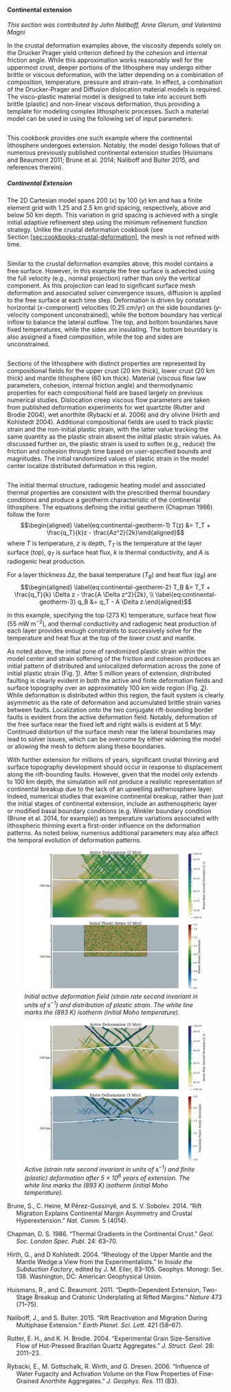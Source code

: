 #### Continental extension

*This section was contributed by John Naliboff, Anne Glerum, and Valentina
Magni*

In the crustal deformation examples above, the viscosity depends solely on the
Drucker Prager yield criterion defined by the cohesion and internal friction
angle. While this approximation works reasonably well for the uppermost crust,
deeper portions of the lithosphere may undergo either brittle or viscous
deformation, with the latter depending on a combination of composition,
temperature, pressure and strain-rate. In effect, a combination of the
Drucker-Prager and Diffusion dislocation material models is required. The
visco-plastic material model is designed to take into account both brittle
(plastic) and non-linear viscous deformation, thus providing a template for
modeling complex lithospheric processes. Such a material model can be used in
using the following set of input parameters:

``` prmfile
```

This cookbook provides one such example where the continental lithosphere
undergoes extension. Notably, the model design follows that of numerous
previously published continental extension studies&nbsp;(Huismans and Beaumont
2011; Brune et al. 2014; Naliboff and Buiter 2015, and references therein).

##### Continental Extension

The 2D Cartesian model spans 200 ($x$) by 100 ($y$) km and has a finite
element grid with 1.25 and 2.5 km grid spacing, respectively, above and below
50 km depth. This variation in grid spacing is achieved with a single initial
adaptive refinement step using the minimum refinement function strategy.
Unlike the crustal deformation cookbook (see
Section&nbsp;[\[sec:cookbooks-crustal-deformation\]][1], the mesh is not
refined with time.

``` prmfile
```

Similar to the crustal deformation examples above, this model contains a free
surface. However, in this example the free surface is advected using the full
velocity (e.g., normal projection) rather than only the vertical component. As
this projection can lead to signficant surface mesh deformation and associated
solver convergence issues, diffusion is applied to the free surface at each
time step. Deformation is driven by constant horizontal ($x$-component)
velocities (0.25 cm/yr) on the side boundaries ($y$-velocity component
unconstrained), while the bottom boundary has vertical inflow to balance the
lateral outflow. The top, and bottom boundaries have fixed temperatures, while
the sides are insulating. The bottom boundary is also assigned a fixed
composition, while the top and sides are unconstrained.

``` prmfile
```

Sections of the lithosphere with distinct properties are represented by
compositional fields for the upper crust (20 km thick), lower crust (20 km
thick) and mantle lithosphere (60 km thick). Material (viscous flow law
parameters, cohesion, internal friction angle) and thermodynamic properties
for each compositional field are based largely on previous numerical studies.
Dislocation creep viscous flow parameters are taken from published deformation
experiments for wet quartzite (Rutter and Brodie 2004), wet anorthite (Rybacki
et al. 2006) and dry olivine (Hirth and Kohlstedt 2004). Additional
compositional fields are used to track plastic strain and the non-initial
plastic strain, with the latter value tracking the same quantity as the
plastic strain absent the initial plastic strain values. As discussed further
on, the plastic strain is used to soften (e.g., reduce) the friction and
cohesion through time based on user-specified bounds and magnitudes. The
initial randomized values of plastic strain in the model center localize
distributed deformation in this region.

``` prmfile
```

The initial thermal structure, radiogenic heating model and associated thermal
properties are consistent with the prescribed thermal boundary conditions and
produce a geotherm characteristic of the continental lithosphere. The
equations defining the initial geotherm (Chapman 1986) follow the form
$$\begin{aligned}
  \label{eq:continental-geotherm-1}
  T(z) &= T_T + \frac{q_T}{k}z - \frac{Az^2}{2k}\end{aligned}$$ where $T$ is
temperature, $z$ is depth, $T_T$ is the temperature at the layer surface
(top), $q_T$ is surface heat flux, $k$ is thermal conductivity, and $A$ is
radiogenic heat production.

For a layer thickness $\Delta z$, the basal temperature ($T_B$) and heat flux
($q_B$) are $$\begin{aligned}
  \label{eq:continental-geotherm-2}
  T_B &= T_T + \frac{q_T}{k} \Delta z - \frac{A \Delta z^2}{2k},
  \\
  \label{eq:continental-geotherm-3}
  q_B &= q_T - A \Delta z.\end{aligned}$$

In this example, specifying the top (273&nbsp;K) temperature, surface heat
flow (55&nbsp;mW&nbsp;m<sup>&minus;2</sup>), and thermal conductivity and
radiogenic heat production of each layer provides enough constraints to
successively solve for the temperature and heat flux at the top of the lower
crust and mantle.

As noted above, the initial zone of randomized plastic strain within the model
center and strain softening of the friction and cohesion produces an initial
pattern of distributed and unlocalized deformation across the zone of initial
plastic strain (Fig.&nbsp;[1][]). After 5 million years of extension,
distributed faulting is clearly evident in both the active and finite
deformation fields and surface topography over an approximately 100 km wide
region (Fig.&nbsp;[2][]). While deformation is distributed within this region,
the fault system is clearly asymmetric as the rate of deformation and
accumulated brittle strain varies between faults. Localization onto the two
conjugate rift-bounding border faults is evident from the active deformation
field. Notably, deformation of the free surface near the fixed left and right
walls is evident at 5 Myr. Continued distortion of the surface mesh near the
lateral boundaries may lead to solver issues, which can be overcome by either
widening the model or allowing the mesh to deform along these boundaries.

With further extension for millions of years, significant crustal thinning and
surface topography development should occur in response to displacement along
the rift-bounding faults. However, given that the model only extends to 100 km
depth, the simulation will not produce a realistic representation of
continental breakup due to the lack of an upwelling asthenosphere layer.
Indeed, numerical studies that examine continental breakup, rather than just
the initial stages of continental extension, include an asthenospheric layer
or modified basal boundary conditions (e.g. Winkler boundary condition (Brune
et al. 2014, for example)) as temperature variations associated with
lithospheric thinning exert a first-order influence on the deformation
patterns. As noted below, numerous additional parameters may also affect the
temporal evolution of deformation patterns.

<figure>
<img src="continental_extension_cookbook_0myr.png" id="fig:continental_extension_cookbook_0myr" alt="Initial active deformation field (strain rate second invariant in units of \si{s}^{-1}) and distribution of plastic strain. The white line marks the (893&#xA0;K) isotherm (initial Moho temperature)." /><figcaption aria-hidden="true"><em>Initial active deformation field (strain rate second invariant in units of <span class="math inline"><em>s</em><sup>&#x2212;1</sup></span>) and distribution of plastic strain. The white line marks the (893&#xA0;K) isotherm (initial Moho temperature).</em></figcaption>
</figure>

<figure>
<img src="continental_extension_cookbook_5myr.png" id="fig:continental_extension_cookbook_5myr" alt="Active (strain rate second invariant in units of \si{s}^{-1}) and finite (plastic) deformation after 5&#xA0;&#xD7;&#xA0;106 years of extension. The white line marks the (893&#xA0;K) isotherm (initial Moho temperature)." /><figcaption aria-hidden="true"><em>Active (strain rate second invariant in units of <span class="math inline"><em>s</em><sup>&#x2212;1</sup></span>) and finite (plastic) deformation after 5&#xA0;&#xD7;&#xA0;10<sup>6</sup> years of extension. The white line marks the (893&#xA0;K) isotherm (initial Moho temperature).</em></figcaption>
</figure>

<div id="refs" class="references csl-bib-body hanging-indent">

<div id="ref-Bru14" class="csl-entry">

Brune, S., C. Heine, M P&#7869;rez-Gussiny&#7869;, and S. V. Sobolev. 2014.
&ldquo;Rift Migration Explains Continental Margin Asymmetry and Crustal
Hyperextension.&rdquo; *Nat. Comm.* 5 (4014).

</div>

<div id="ref-Cha86" class="csl-entry">

Chapman, D. S. 1986. &ldquo;Thermal Gradients in the Continental Crust.&rdquo;
*Geol. Soc. London Spec. Publ.* 24: 63&ndash;70.

</div>

<div id="ref-HK04" class="csl-entry">

Hirth, G., and D Kohlstedt. 2004. &ldquo;Rheology of the Upper Mantle and the
Mantle Wedge:a View from the Experimentalists.&rdquo; In *Inside the
Subduction Factory*, edited by J. M. Eiler, 83&ndash;105. Geophys. Monogr.
Ser. 138. Washington, DC: American Geophysical Union.

</div>

<div id="ref-Hui11" class="csl-entry">

Huismans, R., and C. Beaumont. 2011. &ldquo;Depth-Dependent Extension,
Two-Stage Breakup and Cratonic Underplating at Rifted Margins.&rdquo; *Nature*
473 (71&ndash;75).

</div>

<div id="ref-Nal15" class="csl-entry">

Naliboff, J., and S. Buiter. 2015. &ldquo;Rift Reactivation and Migration
During Multiphase Extension.&rdquo; *Earth Planet. Sci. Lett.* 421
(58&ndash;67).

</div>

<div id="ref-RB04" class="csl-entry">

Rutter, E. H., and K. H. Brodie. 2004. &ldquo;Experimental Grain
Size-Sensitive Flow of Hot-Pressed Brazilian Quartz Aggregates.&rdquo; *J.
Struct. Geol.* 26: 2011&ndash;23.

</div>

<div id="ref-RGWD06" class="csl-entry">

Rybacki, E., M. Gottschalk, R. Wirth, and G. Dresen. 2006. &ldquo;Influence of
Water Fugacity and Activation Volume on the Flow Properties of Fine-Grained
Anorthite Aggregates.&rdquo; *J. Geophys. Res.* 111 (B3).

</div>

</div>

  [1]: #sec:cookbooks-crustal-deformation
  [1]: #fig:continental_extension_cookbook_0myr
  [2]: #fig:continental_extension_cookbook_5myr

